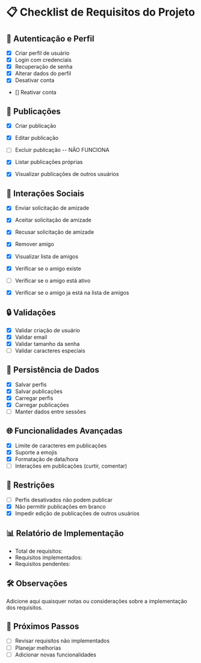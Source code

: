 # 📋 Checklist de Requisitos do Projeto

## 🔐 Autenticação e Perfil
- [X] Criar perfil de usuário
- [X] Login com credenciais
- [X] Recuperação de senha
- [X] Alterar dados do perfil
- [X] Desativar conta
- [] Reativar conta


## 📝 Publicações
- [X] Criar publicação
- [X] Editar publicação
- [ ] Excluir publicação -- NÃO FUNCIONA 
- [X] Listar publicações próprias
- [X] Visualizar publicações de outros usuários


## 👥 Interações Sociais
- [X] Enviar solicitação de amizade
- [X] Aceitar solicitação de amizade
- [X] Recusar solicitação de amizade
- [X] Remover amigo
- [X] Visualizar lista de amigos
- [X] Verificar se o amigo existe
- [ ] Verificar se o amigo está ativo
- [X] Verificar se o amigo ja está na lista de amigos


## 🔒 Validações
- [X] Validar criação de usuário
- [X] Validar email
- [X] Validar tamanho da senha
- [ ] Validar caracteres especiais

## 💾 Persistência de Dados
- [X] Salvar perfis
- [X] Salvar publicações
- [X] Carregar perfis
- [X] Carregar publicações
- [ ] Manter dados entre sessões

## 🌐 Funcionalidades Avançadas
- [X] Limite de caracteres em publicações
- [X] Suporte a emojis
- [X] Formatação de data/hora
- [ ] Interações em publicações (curtir, comentar)

## 🚫 Restrições
- [ ] Perfis desativados não podem publicar
- [X] Não permitir publicações em branco
- [X] Impedir edição de publicações de outros usuários

## 📊 Relatório de Implementação
- Total de requisitos: 
- Requisitos implementados: 
- Requisitos pendentes: 

## 🛠 Observações
Adicione aqui quaisquer notas ou considerações sobre a implementação dos requisitos.

## 🚀 Próximos Passos
- [ ] Revisar requisitos não implementados
- [ ] Planejar melhorias
- [ ] Adicionar novas funcionalidades 
